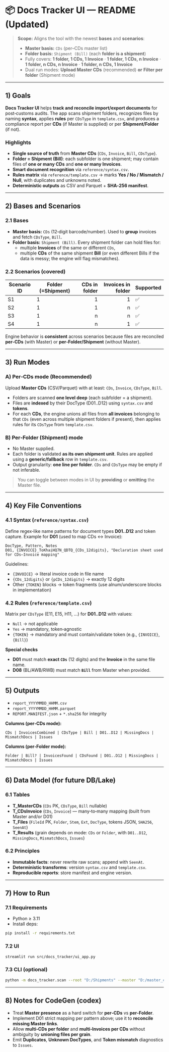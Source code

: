 # 📦 Docs Tracker UI — README (Updated)

> **Scope:** Aligns the tool with the newest **bases** and **scenarios**:
> - **Master basis:** `CDs` (per–CDs master list)
> - **Folder basis:** `Shipment (Bill)` (each **folder is a shipment**)
> - Fully covers: **1 folder, 1 CDs, 1 Invoice** · **1 folder, 1 CDs, n Invoice** · **1 folder, n CDs, n Invoice** · **1 folder, n CDs, 1 Invoice**
> - Dual run modes: **Upload Master CDs** (recommended) **or** **Filter per folder** (Shipment mode)

---

## 1) Goals
**Docs Tracker UI** helps **track and reconcile import/export documents** for post‑customs audits. The app scans shipment folders, recognizes files by naming **syntax**, applies **rules** per `CDsType` in `template.csv`, and produces a compliance report per **CDs** (if Master is supplied) or per **Shipment/Folder** (if not).

### Highlights
- **Single source of truth** from **Master CDs** (`CDs`, `Invoice`, `Bill`, `CDsType`).
- **Folder = Shipment (Bill)**: each subfolder is one shipment; may contain files of **one or many CDs** and **one or many Invoices**.
- **Smart document recognition** via `reference/syntax.csv`.
- **Rules matrix** via `reference/template.csv` → marks **Yes / No / Mismatch / Null**, with duplicates and unknowns noted.
- **Deterministic outputs** as CSV and Parquet + **SHA‑256 manifest**.

---

## 2) Bases and Scenarios

### 2.1 Bases
- **Master basis:** `CDs` (12‑digit barcode/number). Used to **group** invoices and fetch `CDsType`, `Bill`.
- **Folder basis:** `Shipment (Bill)`. Every shipment folder can hold files for:
  - multiple **Invoices** of the same or different `CDs`,
  - multiple **CDs** of the same shipment **Bill** (or even different Bills if the data is messy; the engine will flag mismatches).

### 2.2 Scenarios (covered)
| Scenario ID | Folder (=Shipment) | CDs in folder | Invoices in folder | Supported |
|---|---|---:|---:|---|
| S1 | 1 | 1 | 1 | ✅ |
| S2 | 1 | 1 | n | ✅ |
| S3 | 1 | n | n | ✅ |
| S4 | 1 | n | 1 | ✅ |

Engine behavior is **consistent** across scenarios because files are reconciled **per‑CDs** (with Master) or **per‑Folder/Shipment** (without Master).

---

## 3) Run Modes

### A) **Per‑CDs mode** (Recommended)
Upload **Master CDs** (CSV/Parquet) with at least: `CDs`, `Invoice`, `CDsType`, `Bill`.
- Folders are scanned **one level deep** (each subfolder = a shipment).
- Files are **indexed** by their DocType (D01..D12) using `syntax.csv` and **tokens**.
- For each **CDs**, the engine unions all files from **all invoices** belonging to that `CDs` (even across multiple shipment folders if present), then applies rules for its `CDsType` from `template.csv`.

### B) **Per‑Folder (Shipment) mode**
- No Master supplied.
- Each folder is validated **as its own shipment unit**. Rules are applied using a **generic/fallback** row in `template.csv`.
- Output granularity: **one line per folder**. `CDs` and `CDsType` may be empty if not inferable.

> You can toggle between modes in UI by **providing** or **omitting** the Master file.

---

## 4) Key File Conventions

### 4.1 Syntax (`reference/syntax.csv`)
Define regex‑like name patterns for document types **D01..D12** and token capture. Example for **D01** (used to map CDs ↔ Invoice):
```
DocType, Pattern, Notes
D01, {INVOICE}_ToKhaiHQ7N_QDTQ_{CDs_12digits}, "Declaration sheet used for CDs–Invoice mapping"
```
Guidelines:
- `{INVOICE}` → literal invoice code in file name
- `{CDs_12digits}` or `{pCDs_12digits}` → exactly 12 digits
- Other `{TOKEN}` blocks → token fragments (use alnum/underscore blocks in implementation)

### 4.2 Rules (`reference/template.csv`)
Matrix per `CDsType` (E11, E15, H11, …) for **D01..D12** with values:
- `Null` → not applicable
- `Yes` → mandatory, token‑agnostic
- `{TOKEN}` → mandatory and must contain/validate token (e.g., `{INVOICE}`, `{Bill}`)

**Special checks**
- **D01** must match **exact `CDs`** (12 digits) and the **Invoice** in the same file name.
- **D08** (BL/AWB/RWB) must match **`Bill`** from Master when provided.

---

## 5) Outputs

- `report_YYYYMMDD_HHMM.csv`
- `report_YYYYMMDD_HHMM.parquet`
- `REPORT.MANIFEST.json` + `*.sha256` for integrity

**Columns (per‑CDs mode):**
```
CDs | InvoicesCombined | CDsType | Bill | D01..D12 | MissingDocs | MismatchDocs | Issues
```
**Columns (per‑Folder mode):**
```
Folder | Bill? | InvoicesFound | CDsFound | D01..D12 | MissingDocs | MismatchDocs | Issues
```

---

## 6) Data Model (for future DB/Lake)

### 6.1 Tables
- **T_MasterCDs** (`CDs` PK, `CDsType`, `Bill` nullable)
- **T_CDsInvoice** (`CDs`, `Invoice`) — many‑to‑many mapping (built from Master and/or D01)
- **T_Files** (`FileId` PK, `Folder`, `Stem`, `Ext`, `DocType`, tokens JSON, `SHA256`, `SeenAt`)
- **T_Results** (grain depends on mode: `CDs` or `Folder`, with `D01..D12`, `MissingDocs`, `MismatchDocs`, `Issues`)

### 6.2 Principles
- **Immutable facts**: never rewrite raw scans; append with `SeenAt`.
- **Deterministic transforms**: version `syntax.csv` and `template.csv`.
- **Reproducible reports**: store manifest and engine version.

---

## 7) How to Run

### 7.1 Requirements
- Python ≥ 3.11
- Install deps:
```bash
pip install -r requirements.txt
```

### 7.2 UI
```bash
streamlit run src/docs_tracker/ui_app.py
```

### 7.3 CLI (optional)
```bash
python -m docs_tracker.scan --root "D:/Shipments" --master "D:/master_cds.parquet"
```

---

## 8) Notes for CodeGen (codex)
- Treat **Master presence** as a hard switch for **per‑CDs** vs **per‑Folder**.
- Implement D01 strict mapping per pattern above; use it to **reconcile missing Master links**.
- Allow **multi‑CDs per folder** and **multi‑Invoices per CDs** without ambiguity by **unioning files per grain**.
- Emit **Duplicates**, **Unknown DocTypes**, and **Token mismatch** diagnostics to `Issues`.
